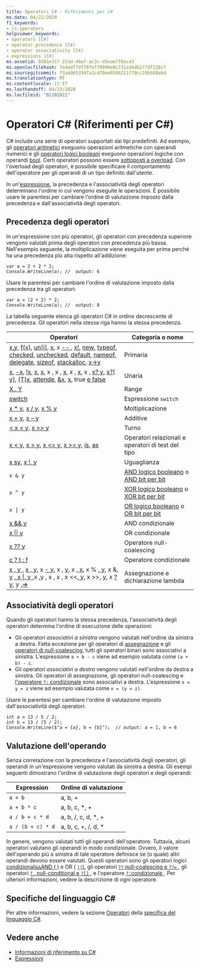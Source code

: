 ```yaml
---
title: Operatori C# - Riferimenti per C#
ms.date: 04/22/2020
f1_keywords:
- cs.operators
helpviewer_keywords:
- operators [C#]
- operator precedence [C#]
- operator associativity [C#]
- expressions [C#]
ms.assetid: 0301e31f-22ad-49af-ac3c-d5eae7f0ac43
ms.openlocfilehash: fe4adf7df707eff0990e8c731a36d6177df228cf
ms.sourcegitcommit: 73aa9653547a1cd70ee6586221f79cc29b588ebd
ms.translationtype: MT
ms.contentlocale: it-IT
ms.lasthandoff: 04/23/2020
ms.locfileid: "82102021"
---
```

# <a name="c-operators-c-reference"></a>Operatori C# (Riferimenti per C#)

C# include una serie di operatori supportati dai tipi predefiniti. Ad esempio, gli [operatori aritmetici](arithmetic-operators.md) eseguono operazioni aritmetiche con operandi numerici e gli [operatori logici booleani](boolean-logical-operators.md) eseguono operazioni logiche con operandi [bool](../builtin-types/bool.md). Certi operatori possono essere [sottoposti a overload](operator-overloading.md). Con l'overload degli operatori, è possibile specificare il comportamento dell'operatore per gli operandi di un tipo definito dall'utente.

In un'[espressione](../../programming-guide/statements-expressions-operators/expressions.md), la precedenza e l'associatività degli operatori determinano l'ordine in cui vengono eseguite le operazioni. È possibile usare le parentesi per cambiare l'ordine di valutazione imposto dalla precedenza e dall'associatività degli operatori.

## <a name="operator-precedence"></a>Precedenza degli operatori

In un'espressione con più operatori, gli operatori con precedenza superiore vengono valutati prima degli operatori con precedenza più bassa. Nell'esempio seguente, la moltiplicazione viene eseguita per prima perché ha una precedenza più alta rispetto all'addizione:

```csharp-interactive
var a = 2 + 2 * 2;
Console.WriteLine(a); //  output: 6
```

Usare le parentesi per cambiare l'ordine di valutazione imposto dalla precedenza tra gli operatori:

```csharp-interactive
var a = (2 + 2) * 2;
Console.WriteLine(a); //  output: 8
```

La tabella seguente elenca gli operatori C# in ordine decrescente di precedenza. Gli operatori nella stessa riga hanno la stessa precedenza.

| Operatori | Categoria o nome |
| --------- | ---------------- |
| [x.y](member-access-operators.md#member-access-expression-), [f(x)](member-access-operators.md#invocation-expression-), [un&#91;i&#93;](member-access-operators.md#indexer-operator-), [x](arithmetic-operators.md#increment-operator-), x [-- ,](arithmetic-operators.md#decrement-operator---) [x!](null-forgiving.md), [new](new-operator.md), [typeof](type-testing-and-cast.md#typeof-operator), [checked](../keywords/checked.md), [unchecked](../keywords/unchecked.md), [default](default.md), [nameof](nameof.md), [delegate](delegate-operator.md), [sizeof](sizeof.md), [stackalloc](stackalloc.md), [x->y](pointer-related-operators.md#pointer-member-access-operator--) | Primaria |
| [x](arithmetic-operators.md#unary-plus-and-minus-operators), [-x](arithmetic-operators.md#unary-plus-and-minus-operators), [ \!x](boolean-logical-operators.md#logical-negation-operator-), [x](bitwise-and-shift-operators.md#bitwise-complement-operator-), [x](arithmetic-operators.md#increment-operator-), x , x , [x](arithmetic-operators.md#decrement-operator---), x , [x](member-access-operators.md#index-from-end-operator-), x , [x? y](member-access-operators.md#null-conditional-operators--and-), [x?[ y]](member-access-operators.md#null-conditional-operators--and-), [(T)x](type-testing-and-cast.md#cast-expression), [attende](await.md), [&x](pointer-related-operators.md#address-of-operator-), [x](pointer-related-operators.md#pointer-indirection-operator-), true [e false](true-false-operators.md) | Unaria |
| [X.. Y](member-access-operators.md#range-operator-) | Range |
| [switch](../../whats-new/csharp-8.md#switch-expressions) | Espressione `switch` |
| [x * y](arithmetic-operators.md#multiplication-operator-), [x / y](arithmetic-operators.md#division-operator-), [x % y](arithmetic-operators.md#remainder-operator-) | Moltiplicazione|
| [x + y](arithmetic-operators.md#addition-operator-), [x – y](arithmetic-operators.md#subtraction-operator--) | Additive |
| [ \< x \< y](bitwise-and-shift-operators.md#left-shift-operator-), [x >> y](bitwise-and-shift-operators.md#right-shift-operator-) | Turno |
| [x \< y](comparison-operators.md#less-than-operator-), [x > y](comparison-operators.md#greater-than-operator-), [x \<= y](comparison-operators.md#less-than-or-equal-operator-), [x >= y](comparison-operators.md#greater-than-or-equal-operator-), [is](type-testing-and-cast.md#is-operator), [as](type-testing-and-cast.md#as-operator) | Operatori relazionali e operatori di test del tipo |
| [x sy](equality-operators.md#equality-operator-), [x !, y](equality-operators.md#inequality-operator-) | Uguaglianza |
| `x & y` | [AND logico booleano](boolean-logical-operators.md#logical-and-operator-) o [AND bit per bit](bitwise-and-shift-operators.md#logical-and-operator-) |
| `x ^ y` | [XOR logico booleano](boolean-logical-operators.md#logical-exclusive-or-operator-) o [XOR bit per bit](bitwise-and-shift-operators.md#logical-exclusive-or-operator-) |
| <code>x &#124; y</code> | [OR logico booleano](boolean-logical-operators.md#logical-or-operator-) o [OR bit per bit](bitwise-and-shift-operators.md#logical-or-operator-) |
| [x && y](boolean-logical-operators.md#conditional-logical-and-operator-) | AND condizionale |
| [x &#124;&#124; y](boolean-logical-operators.md#conditional-logical-or-operator-) | OR condizionale |
| [x ?? y](null-coalescing-operator.md) | Operatore null-coalescing |
| [c ? t : f](conditional-operator.md) | Operatore condizionale |
| [x , y ,](assignment-operator.md) [x , y](arithmetic-operators.md#compound-assignment), x [- y](arithmetic-operators.md#compound-assignment), x , [y](arithmetic-operators.md#compound-assignment), x [, x](arithmetic-operators.md#compound-assignment), x % [, y](arithmetic-operators.md#compound-assignment), x &[, y](boolean-logical-operators.md#compound-assignment) [, x &#124;, y ,](boolean-logical-operators.md#compound-assignment)x [,](boolean-logical-operators.md#compound-assignment)y , x , x , x <<[, y](bitwise-and-shift-operators.md#compound-assignment), x >>, [y](bitwise-and-shift-operators.md#compound-assignment), x [? y](null-coalescing-operator.md), y ,[=>](lambda-operator.md) | Assegnazione e dichiarazione lambda |

## <a name="operator-associativity"></a>Associatività degli operatori

Quando gli operatori hanno la stessa precedenza, l'associatività degli operatori determina l'ordine di esecuzione delle operazioni:

- Gli operatori *associativi a sinistra* vengono valutati nell'ordine da sinistra a destra. Fatta eccezione per gli operatori di [assegnazione](assignment-operator.md) e gli [operatori di null-coalescing](null-coalescing-operator.md), tutti gli operatori binari sono associativi a sinistra. L'espressione `a + b - c` viene ad esempio valutata come `(a + b) - c`.
- Gli operatori *associativi a destra* vengono valutati nell'ordine da destra a sinistra. Gli operatori di assegnazione, gli operatori null-coalescing e [l'operatore `?:` condizionale](conditional-operator.md) sono associativi a destra. L'espressione `x = y = z` viene ad esempio valutata come `x = (y = z)`.

Usare le parentesi per cambiare l'ordine di valutazione imposto dall'associatività degli operatori:

```csharp-interactive
int a = 13 / 5 / 2;
int b = 13 / (5 / 2);
Console.WriteLine($"a = {a}, b = {b}");  // output: a = 1, b = 6
```

## <a name="operand-evaluation"></a>Valutazione dell'operando

Senza correlazione con la precedenza e l'associatività degli operatori, gli operandi in un'espressione vengono valutati da sinistra a destra. Gli esempi seguenti dimostrano l'ordine di valutazione degli operatori e degli operandi:

| Expression | Ordine di valutazione |
| ---------- | ------------------- |
|`a + b`|a, b, +|
|`a + b * c`|a, b, c, *, +|
|`a / b + c * d`|a, b, /, c, d, *, +|
|`a / (b + c) * d`|a, b, c, +, /, d, *|

In genere, vengono valutati tutti gli operandi dell'operatore. Tuttavia, alcuni operatori valutano gli operandi in modo condizionale. Ovvero, il valore dell'operando più a sinistra di tale operatore definisce se (o quale) altri operandi devono essere valutati. Questi operatori sono gli operatori logici [condizionali`&&`AND ( )](boolean-logical-operators.md#conditional-logical-and-operator-) e OR ( [`||`),](boolean-logical-operators.md#conditional-logical-or-operator-) gli operatori [ `??` null-coalescing e `??=` ](null-coalescing-operator.md), gli operatori [ `?.` null-conditional e `?[]` ](member-access-operators.md#null-conditional-operators--and-), e l'operatore [ `?:`condizionale ](conditional-operator.md). Per ulteriori informazioni, vedere la descrizione di ogni operatore.

## <a name="c-language-specification"></a>Specifiche del linguaggio C#

Per altre informazioni, vedere la sezione [Operatori](~/_csharplang/spec/expressions.md#operators) della [specifica del linguaggio C#](~/_csharplang/spec/introduction.md).

## <a name="see-also"></a>Vedere anche

- [Informazioni di riferimento su C#](../index.md)
- [Espressioni](../../programming-guide/statements-expressions-operators/expressions.md)
